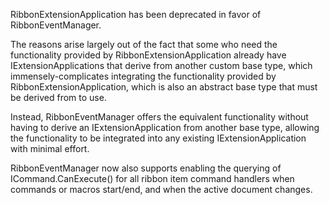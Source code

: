 RibbonExtensionApplication has been deprecated
in favor of RibbonEventManager.

The reasons arise largely out of the fact that some who need 
the functionality provided by RibbonExtensionApplication already 
have IExtensionApplications that derive from another custom base 
type, which immensely-complicates integrating the functionality
provided by RibbonExtensionApplication, which is also an abstract
base type that must be derived from to use.

Instead, RibbonEventManager offers the equivalent functionality
without having to derive an IExtensionApplication from another
base type, allowing the functionality to be integrated into any
existing IExtensionApplication with minimal effort.

RibbonEventManager now also supports enabling the querying
of ICommand.CanExecute() for all ribbon item command handlers
when commands or macros start/end, and when the active document 
changes.
